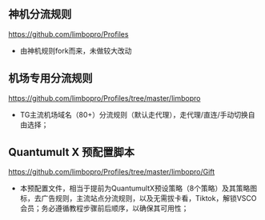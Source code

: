 ## 神机分流规则
https://github.com/limbopro/Profiles
- 由神机规则fork而来，未做较大改动
## 机场专用分流规则
https://github.com/limbopro/Profiles/tree/master/limbopro
- TG主流机场域名（80+）分流规则（默认走代理），走代理/直连/手动切换自由选择；

## Quantumult X 预配置脚本
https://github.com/limbopro/Profiles/tree/master/limbopro/Gift

- 本预配置文件，相当于提前为QuantumultX预设策略（8个策略）及其策略图标，去广告规则，主流站点分流规则，以及无需拔卡看，Tiktok，解锁VSCO会员；务必遵循教程步骤前后顺序，以确保其可用性；

